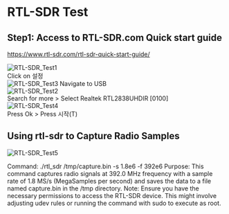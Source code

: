 # RTL-SDR Test
## Step1: Access to RTL-SDR.com Quick start guide 
https://www.rtl-sdr.com/rtl-sdr-quick-start-guide/ <br/>

![RTL-SDR_Test1](https://github.com/growingpenguin/growingpenguin.github.io/assets/110277903/d15ec6c7-6d61-44c7-85a3-4f982938c36d) <br/>
Click on 설정 <br/>
![RTL-SDR_Test3](https://github.com/growingpenguin/growingpenguin.github.io/assets/110277903/801f4c43-e073-49b6-ba7c-59688301264d)
Navigate to USB <br/>
![RTL-SDR_Test2](https://github.com/growingpenguin/growingpenguin.github.io/assets/110277903/21d9b698-4a1c-44da-9f9b-efe4ae66fdc7) <br/>
Search for more > Select Realtek RTL2838UHDIR [0100] <br/>
![RTL-SDR_Test4](https://github.com/growingpenguin/growingpenguin.github.io/assets/110277903/5e06fa5b-3264-4bf3-84b4-ff4eda2c2f20) <br/>
Press Ok > Press 시작(T) <br/>


## Using rtl-sdr to Capture Radio Samples

![RTL-SDR_Test5](https://github.com/growingpenguin/growingpenguin.github.io/assets/110277903/f0ff60d9-80ed-4c20-8250-f5a823274f75) <br/>


Command: ./rtl_sdr /tmp/capture.bin -s 1.8e6 -f 392e6
Purpose: This command captures radio signals at 392.0 MHz frequency with a sample rate of 1.8 MS/s (MegaSamples per second) and saves the data to a file named capture.bin in the /tmp directory.
Note: Ensure you have the necessary permissions to access the RTL-SDR device. This might involve adjusting udev rules or running the command with sudo to execute as root.
